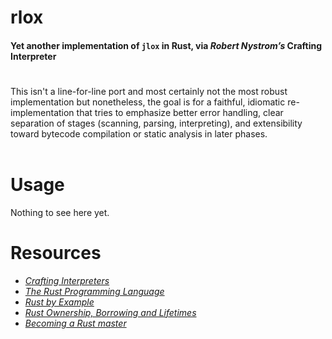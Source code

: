 # rlox 
#### Yet another implementation of `jlox` in Rust, via _Robert Nystrom’s_ Crafting Interpreter
#

This isn't a line-for-line port and most certainly not the most robust implementation but nonetheless, the goal is for a faithful, idiomatic re-implementation 
that tries to emphasize better error handling, clear separation of stages (scanning, parsing, interpreting), and extensibility toward bytecode compilation or static analysis in later phases.
<br>
<br>
# Usage
Nothing to see here yet.
# Resources
- [_Crafting Interpreters_](https://craftinginterpreters.com/)
- _[The Rust Programming Language](https://doc.rust-lang.org/book/title-page.html)_ 
- [_Rust by Example_](https://doc.rust-lang.org/rust-by-example/)
- [_Rust Ownership, Borrowing and Lifetimes_](https://www.integralist.co.uk/posts/rust-ownership/)
- [_Becoming a Rust master_](https://www.youtube.com/watch?v=dQw4w9WgXcQ)
